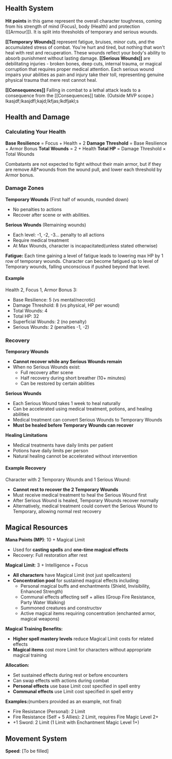 ## Health System

**Hit points** in this game represent the overall character toughness, coming from his strength of mind (Focus), body (Health) and protection ([[Armour]]). It is split into thresholds of temporary and serious wounds.

**[[Temporary Wounds]]** represent fatigue, bruises, minor cuts, and the accumulated stress of combat. You're hurt and tired, but nothing that won't heal with rest and recuperation. These wounds reflect your body's ability to absorb punishment without lasting damage. 
**[[Serious Wounds]]** are debilitating injuries - broken bones, deep cuts, internal trauma, or magical corruption that requires proper medical attention. Each serious wound impairs your abilities as pain and injury take their toll, representing genuine physical trauma that mere rest cannot heal.

**[[Consequences]]**  Falling in combat to a lethal attack leads to a consequence from the [[Consequences]] table. (Outside MVP scope.)
lkasjdf;lkasjdfl;kajd;lkfjas;lkdfjakl;s

## Health and Damage

### Calculating Your Health

**Base Resilience** = Focus + Health + 2
**Damage Threshold** = Base Resilience + Armor Bonus
**Total Wounds** = 2 + Health 
**Total HP** = Damage Threshold × Total Wounds 

Combatants are not expected to fight without their main armor, but if they are remove AB*wounds from the wound pull, and lower each threshold by Armor bonus. 

### Damage Zones

**Temporary Wounds** (First half of wounds, rounded down)
- No penalties to actions
- Recover  after scene or with abilities.

**Serious Wounds** (Remaining wounds)  
- Each level: -1, -2, -3... penalty to all actions
- Require medical treatment
- At Max Wounds, character is incapacitated(unless stated otherwise)

**Fatigue:**
Each time gaining a level of fatigue leads to lowering max HP by 1 row of temporary wounds.
Character can become fatigued up to level of Temporary wounds, falling unconscious if pushed beyond that level.


#### Example
Health 2, Focus 1, Armor Bonus 3:
- Base Resilience: 5 (vs mental/necrotic)
- Damage Threshold: 8 (vs physical, HP per wound)
- Total Wounds: 4
- Total HP: 32
- Superficial Wounds: 2 (no penalty)
- Serious Wounds: 2 (penalties -1, -2)


### Recovery

**Temporary Wounds**
- **Cannot recover while any Serious Wounds remain**
- When no Serious Wounds exist:
  - Full recovery after scene
  - Half recovery during short breather (10+ minutes)
  - Can be restored by certain abilities

**Serious Wounds**
- Each Serious Wound takes 1 week to heal naturally
- Can be accelerated using medical treatment, potions, and healing abilities
- Medical treatment can convert Serious Wounds to Temporary Wounds
- **Must be healed before Temporary Wounds can recover**

**Healing Limitations**
- Medical treatments have daily limits per patient
- Potions have daily limits per person
- Natural healing cannot be accelerated without intervention

#### Example Recovery
Character with 2 Temporary Wounds and 1 Serious Wound:
- **Cannot rest to recover the 2 Temporary Wounds**
- Must receive medical treatment to heal the Serious Wound first
- After Serious Wound is healed, Temporary Wounds recover normally
- Alternatively, medical treatment could convert the Serious Wound to Temporary, allowing normal rest recovery

## Magical Resources

**Mana Points (MP)**: 10 + Magical Limit
- Used for **casting spells** and **one-time magical effects**
- Recovery: Full restoration after rest

**Magical Limit**: 3 + Intelligence + Focus  
- **All characters** have Magical Limit (not just spellcasters)
- **Concentration pool** for sustained magical effects including:
  - Personal magical buffs and enchantments (Shield, Invisibility, Enhanced Strength)
  - Communal effects affecting self + allies (Group Fire Resistance, Party Water Walking)
  - Summoned creatures and constructsv
  - Active magical items requiring concentration (enchanted armor, magical weapons)

**Magical Training Benefits:**
- **Higher spell mastery levels** reduce Magical Limit costs for related effects
- **Magical items** cost more Limit for characters without appropriate magical training

**Allocation:**
- Set sustained effects during rest or before encounters
- Can swap effects with actions during combat
- **Personal effects** use base Limit cost specified in spell entry
- **Communal effects** use Limit cost specified in spell entry

**Examples:**(numbers provided as an example, not final)
- Fire Resistance (Personal): 2 Limit
- Fire Resistance (Self + 5 Allies): 2 Limit, requires Fire Magic Level 2+
- +1 Sword: 2 Limit (1 Limit with Enchantment Magic Level 1+)

## Movement System


**Speed**: [To be filled]